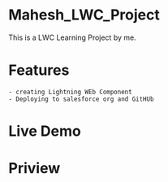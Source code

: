 # Mahesh_LWC_Project
This is a LWC Learning Project by me.

# Features
    - creating Lightning WEb Component
    - Deploying to salesforce org and GitHUb

# Live Demo

# Priview